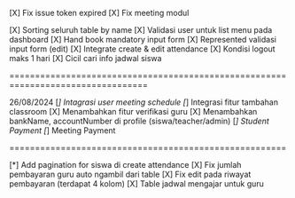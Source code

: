 [X] Fix issue token expired
[X] Fix meeting modul

[X] Sorting seluruh table by name
[X] Validasi user untuk list menu pada dashboard
[X] Hand book mandatory input form
[X] Represented validasi input form (edit)
[X] Integrate create & edit attendance
[X] Kondisi logout maks 1 hari
[X] Cicil cari info jadwal siswa

=================================================================================

26/08/2024
[*] Intagrasi user meeting schedule
[*] Integrasi fitur tambahan classroom
[X] Menambahkan fitur verifikasi guru
[X] Menambahkan bankName, accountNumber di profile (siswa/teacher/admin)
[*] Student Payment
[*] Meeting Payment

======================================================

[*] Add pagination for siswa di create attendance
[X] Fix jumlah pembayaran guru auto ngambil dari table
[X] Fix edit pada riwayat pembayaran (terdapat 4 kolom)
[X] Table jadwal mengajar untuk guru

